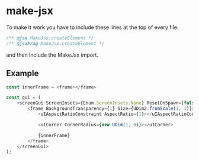 # make-jsx

To make it work you have to include these lines at the top of every file:
```ts
/** @jsx MakeJsx.createElement */
/** @jsxFrag MakeJsx.createElement */
```
and then include the MakeJsx import.

## Example

```ts
const innerFrame = <frame></frame>

const gui = (
	<screenGui ScreenInsets={Enum.ScreenInsets.None} ResetOnSpawn={false}>
		<frame BackgroundTransparency={1} Size={UDim2.fromScale(1, 1)}>
			<uIAspectRatioConstraint AspectRatio={1}></uIAspectRatioConstraint>

			<uICorner CornerRadius={new UDim(1, 0)}></uICorner>

            {innerFrame}
		</frame>
	</screenGui>
);
```
